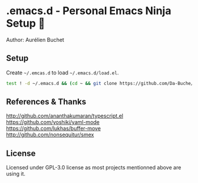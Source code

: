 # .emacs.d - Personal Emacs Ninja Setup 🥷
Author: Aurélien Buchet

## Setup

Create `~/.emcas.d` to load `~/.emacs.d/load.el`.
```sh
test ! -d ~/.emacs.d && (cd ~ && git clone https://github.com/Da-Buche/.emacs.d .emacs.d && ln -s .emacs.d/.emacs . ;) || (>&2 echo "~/.emacs.d exists already! ; exit 1 ;)"
```

## References & Thanks

http://github.com/ananthakumaran/typescript.el  
https://github.com/yoshiki/yaml-mode  
https://github.com/lukhas/buffer-move  
http://github.com/nonsequitur/smex  

## License

Licensed under GPL-3.0 license as most projects mentionned above are using it.

